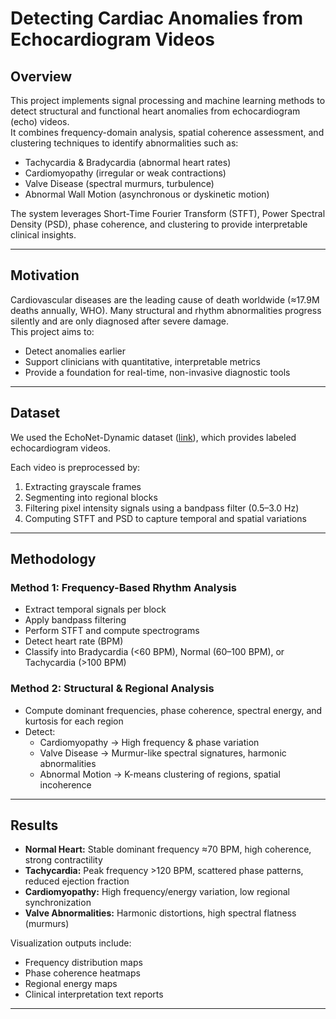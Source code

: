 # Detecting Cardiac Anomalies from Echocardiogram Videos

## Overview
This project implements signal processing and machine learning methods to detect structural and functional heart anomalies from echocardiogram (echo) videos.  
It combines frequency-domain analysis, spatial coherence assessment, and clustering techniques to identify abnormalities such as:
- Tachycardia & Bradycardia (abnormal heart rates)
- Cardiomyopathy (irregular or weak contractions)
- Valve Disease (spectral murmurs, turbulence)
- Abnormal Wall Motion (asynchronous or dyskinetic motion)

The system leverages Short-Time Fourier Transform (STFT), Power Spectral Density (PSD), phase coherence, and clustering to provide interpretable clinical insights.  

---

## Motivation
Cardiovascular diseases are the leading cause of death worldwide (≈17.9M deaths annually, WHO). Many structural and rhythm abnormalities progress silently and are only diagnosed after severe damage.  
This project aims to:  
- Detect anomalies earlier  
- Support clinicians with quantitative, interpretable metrics  
- Provide a foundation for real-time, non-invasive diagnostic tools  

---

## Dataset
We used the EchoNet-Dynamic dataset ([link](https://echonet.github.io/dynamic)), which provides labeled echocardiogram videos.  

Each video is preprocessed by:
1. Extracting grayscale frames  
2. Segmenting into regional blocks  
3. Filtering pixel intensity signals using a bandpass filter (0.5–3.0 Hz)  
4. Computing STFT and PSD to capture temporal and spatial variations  

---

## Methodology

### Method 1: Frequency-Based Rhythm Analysis
- Extract temporal signals per block  
- Apply bandpass filtering  
- Perform STFT and compute spectrograms  
- Detect heart rate (BPM)  
- Classify into Bradycardia (<60 BPM), Normal (60–100 BPM), or Tachycardia (>100 BPM)  

### Method 2: Structural & Regional Analysis
- Compute dominant frequencies, phase coherence, spectral energy, and kurtosis for each region  
- Detect:  
  - Cardiomyopathy → High frequency & phase variation  
  - Valve Disease → Murmur-like spectral signatures, harmonic abnormalities  
  - Abnormal Motion → K-means clustering of regions, spatial incoherence  

---

## Results

- **Normal Heart:** Stable dominant frequency ≈70 BPM, high coherence, strong contractility  
- **Tachycardia:** Peak frequency >120 BPM, scattered phase patterns, reduced ejection fraction  
- **Cardiomyopathy:** High frequency/energy variation, low regional synchronization  
- **Valve Abnormalities:** Harmonic distortions, high spectral flatness (murmurs)  

Visualization outputs include:
- Frequency distribution maps  
- Phase coherence heatmaps  
- Regional energy maps  
- Clinical interpretation text reports  

---



